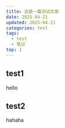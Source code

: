 ```yaml
---
title: 这是一篇测试文章
date: 2025-04-21
updated: 2025-04-21
categories: test
tags:
  - test
  - 笔记
top: 1
---
```


## test1

hello

## test2

hahaha
